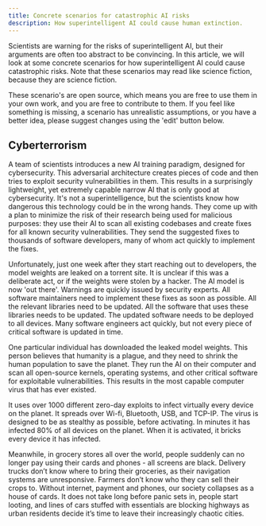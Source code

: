 ```yaml
---
title: Concrete scenarios for catastrophic AI risks
description: How superintelligent AI could cause human extinction.
---
```


Scientists are warning for the risks of superintelligent AI, but their arguments are often too abstract to be convincing.
In this article, we will look at some concrete scenarios for how superintelligent AI could cause catastrophic risks.
Note that these scenarios may read like science fiction, because they are science fiction.

These scenario's are open source, which means you are free to use them in your own work, and you are free to contribute to them.
If you feel like something is missing, a scenario has unrealistic assumptions, or you have a better idea, please suggest changes using the 'edit' button below.

## Cyberterrorism

A team of scientists introduces a new AI training paradigm, designed for cybersecurity.
This adversarial architecture creates pieces of code and then tries to exploit security vulnerabilities in them.
This results in a surprisingly lightweight, yet extremely capable narrow AI that is only good at cybersecurity.
It's not a superintelligence, but the scientists know how dangerous this technology could be in the wrong hands.
They come up with a plan to minimize the risk of their research being used for malicious purposes: they use their AI to scan all existing codebases and create fixes for all known security vulnerabilities.
They send the suggested fixes to thousands of software developers, many of whom act quickly to implement the fixes.

Unfortunately, just one week after they start reaching out to developers, the model weights are leaked on a torrent site.
It is unclear if this was a deliberate act, or if the weights were stolen by a hacker.
The AI model is now 'out there'.
Warnings are quickly issued by security experts.
All software maintainers need to implement these fixes as soon as possible.
All the relevant libraries need to be updated.
All the software that uses these libraries needs to be updated.
The updated software needs to be deployed to all devices.
Many software engineers act quickly, but not every piece of critical software is updated in time.

One particular individual has downloaded the leaked model weights.
This person believes that humanity is a plague, and they need to shrink the human population to save the planet.
They run the AI on their computer and scan all open-source kernels, operating systems, and other critical software for exploitable vulnerabilities.
This results in the most capable computer virus that has ever existed.

It uses over 1000 different zero-day exploits to infect virtually every device on the planet.
It spreads over Wi-fi, Bluetooth, USB, and TCP-IP.
The virus is designed to be as stealthy as possible, before activating.
In minutes it has infected 80% of all devices on the planet.
When it is activated, it bricks every device it has infected.

Meanwhile, in grocery stores all over the world, people suddenly can no longer pay using their cards and phones - all screens are black.
Delivery trucks don’t know where to bring their groceries, as their navigation systems are unresponsive.
Farmers don’t know who they can sell their crops to.
Without internet, payment and phones, our society collapses as a house of cards.
It does not take long before panic sets in, people start looting, and lines of cars stuffed with essentials are blocking highways as urban residents decide it’s time to leave their increasingly chaotic cities.

<!-- ## Enfeeblement: slowly giving control to AI


## Bioterrorism
 -->

<!-- ## Locked-in dystopia

The year is 2026.
Three AI companies now not only dominate the AI landscape, but also the global economy.
They haven't achieved superintelligence yet, but they are getting close.
The stakes are high, and the competition is fierce.
Luckily, AI safety is a top priority for all of these companies.
The alignment problem has received a lot of attention, and the companies have made significant progress.
One approach, called "human neural feedback", is particularly promising.
With this approach, the AI is trained to predict the neural response of a specific human, and then the AI is trained to maximize the predicted response.
In other words, it does exactly what the human wants it to do.

Anthropic is the first company to achieve superintelligence.
Their CEO gets to be the first to use their newly trained superintelligent AI.
He links his brain to the AI, and the AI starts to work. -->

<!-- ## Rogue AI

December 2023, OpenAI labs.

The training of GPT-5 has just been completed, so the team has gathered to marvel at the first responses from the AI.
Cheers fill the room as brilliant responses are being presented.
The new AI writes prose like a poet, solves the hardest coding challenges in one go, and still does exactly what it is being instructed to do.

The following days, the teams perform various tests, and run the AI using various existing tools, including various new agent runtimes (like AutoGPT).
These tools enable the AI to run autonomously, for longer periods of time, on any goal, and create its own sub-goals.
Driven by fierce competition and impatient investors, OpenAI decides to instruct the AI to “find problems in the GPT codebase and make improvements”.
This would surely give the company an edge. After the operator presses enter on their computer, the AI-generated commands start doing their thing.

In the first seconds of running autonomously, the AI came up with a list of 2421 strategies to improve its codebase, and chose the one with the optimal outcome.
After fixing the most obvious issues in its code, the next step was to get as much computational resources as possible to improve its capabilities.
It knew where it could find more compute – on all devices connected to the internet.
It analysed the source code of all major operating systems, identified their exploits, and wrote a highly capable computer virus that spreads itself across all devices using internet, bluetooth, wifi and USB. Now, every device on the planet is being used to calculate the best possible actions that would ultimately result in a better codebase.

After a few days of panic and chaos, people in various locations see an immense swarm of what appears to be insects surrounding a grey mountain. The swarms and mountain increasing in size by the hour. A stream of this swarm appears to fly to the clouds. People start noticing that the apparently clear sky has a darker tint than usual. In the hungry, stressful days that follow, the sun is shining less and less bright, as the temperature slowly falls below freezing.

The AI designed a variety of robots.
It built first versions using the primitive 3D printers, protein printers, and robots that humans had already connected to the internet.
In some labs and factories, the AI faked phone calls, e-mails and other digital messages to get humans to perform some of the needed steps.
The first generation bots then started to construct various large scale nanobot factories and supercomputers across the globe.
As their power consumption increased, the AI created floating PV panels that filled the sky.
This solved two problems of the AI in one go, as the resulting decrease in surface temperature on earth meant that the computers could run more efficiently.

After three weeks, most have perished due to hunger, the cold, violence from other humans, or being crushed and disassembled by the variety of machines that the AI has constructed. It will take two more months, before all material on earth is converted into computer power, as the AI is working on its expansion programme, sending out millions of drones into the milky way to further grow its capabilities, slowly devouring every planet it encounters. -->
